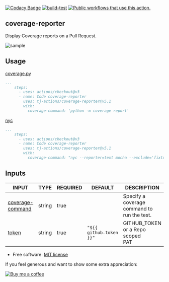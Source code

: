 [![Codacy Badge](https://app.codacy.com/project/badge/Grade/637cb6499b3741f0af66d6e66414be65)](https://app.codacy.com/gh/tj-actions/coverage-badge-js/dashboard?utm_source=gh\&utm_medium=referral\&utm_content=\&utm_campaign=Badge_grade)
[![build-test](https://github.com/tj-actions/coverage-reporter/workflows/build-test/badge.svg)](https://github.com/tj-actions/coverage-reporter/actions?query=workflow%3Abuild-test)
[![Public workflows that use this action.](https://img.shields.io/endpoint?url=https%3A%2F%2Fused-by.vercel.app%2Fapi%2Fgithub-actions%2Fused-by%3Faction%3Dtj-actions%2Fcoverage-reporter%26badge%3Dtrue)](https://github.com/search?o=desc\&q=tj-actions+coverage-reporter+path%3A.github%2Fworkflows+language%3AYAML\&s=\&type=Code)

## coverage-reporter

Display Coverage reports on a Pull Request.

![sample](https://user-images.githubusercontent.com/17484350/134744528-78d9b6bf-017d-42e3-9dc5-97a5fe47b30b.png)

## Usage

[coverage.py](https://github.com/nedbat/coveragepy)

```yaml
...
    steps:
      - uses: actions/checkout@v3
      - name: Code coverage-reporter
        uses: tj-actions/coverage-reporter@v5.1
        with:
          coverage-command: 'python -m coverage report'
```

[nyc](https://github.com/istanbuljs/nyc)

```yaml
...
    steps:
      - uses: actions/checkout@v3
      - name: Code coverage-reporter
        uses: tj-actions/coverage-reporter@v5.1
        with:
          coverage-command: "nyc --reporter=text mocha --exclude='fixtures' __tests__/*.js"
```

## Inputs

<!-- AUTO-DOC-INPUT:START - Do not remove or modify this section -->

|                                      INPUT                                       |  TYPE  | REQUIRED |         DEFAULT         |                   DESCRIPTION                    |
|----------------------------------------------------------------------------------|--------|----------|-------------------------|--------------------------------------------------|
| <a name="input_coverage-command"></a>[coverage-command](#input_coverage-command) | string |   true   |                         | Specify a coverage command to <br>run the test.  |
|                 <a name="input_token"></a>[token](#input_token)                  | string |   true   | `"${{ github.token }}"` |      GITHUB\_TOKEN or a Repo scoped <br>PAT       |

<!-- AUTO-DOC-INPUT:END -->

*   Free software: [MIT license](LICENSE)

If you feel generous and want to show some extra appreciation:

[![Buy me a coffee][buymeacoffee-shield]][buymeacoffee]

[buymeacoffee]: https://www.buymeacoffee.com/jackton1

[buymeacoffee-shield]: https://www.buymeacoffee.com/assets/img/custom_images/orange_img.png
